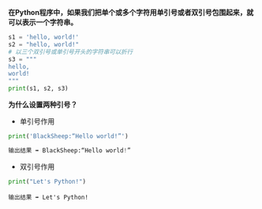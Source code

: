**在Python程序中，如果我们把单个或多个字符用单引号或者双引号包围起来，就可以表示一个字符串。**
```python
s1 = 'hello, world!'
s2 = "hello, world!"
# 以三个双引号或单引号开头的字符串可以折行
s3 = """
hello, 
world!
"""
print(s1, s2, s3)
```
**为什么设置两种引号？**
- 单引号作用
```python
print('BlackSheep:“Hello world!”')

输出结果 ➡️ BlackSheep:“Hello world!”
```
- 双引号作用
```python
print("Let's Python!")
```
```
输出结果 ➡️ Let's Python!
```

